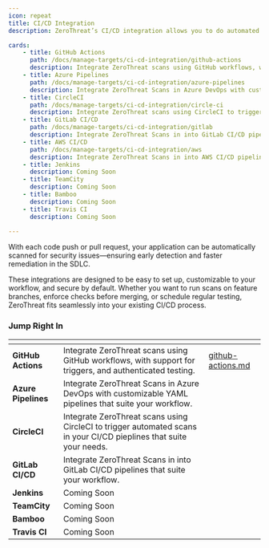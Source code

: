 ```yaml
---
icon: repeat
title: CI/CD Integration
description: ZeroThreat’s CI/CD integration allows you to do automated security testing directly into your development pipeline. By integrating with platforms like GitHub Actions, GitLab, Jenkins, and others, ZeroThreat enables teams to continuously monitor their applications for vulnerabilities without manual intervention.

cards:
    - title: GitHub Actions
      path: /docs/manage-targets/ci-cd-integration/github-actions
      description: Integrate ZeroThreat scans using GitHub workflows, with support for triggers, and authenticated testing.
    - title: Azure Pipelines
      path: /docs/manage-targets/ci-cd-integration/azure-pipelines
      description: Integrate ZeroThreat Scans in Azure DevOps with customizable YAML pipelines that suite your workflow.
    - title: CircleCI
      path: /docs/manage-targets/ci-cd-integration/circle-ci
      description: Integrate ZeroThreat scans using CircleCI to trigger automated scans in your CI/CD pieplines that suite your needs.
    - title: GitLab CI/CD
      path: /docs/manage-targets/ci-cd-integration/gitlab
      description: Integrate ZeroThreat Scans in into GitLab CI/CD pipelines that suite your workflow.
    - title: AWS CI/CD
      path: /docs/manage-targets/ci-cd-integration/aws
      description: Integrate ZeroThreat Scans in into AWS CI/CD pipelines that suite your workflow.
    - title: Jenkins
      description: Coming Soon
    - title: TeamCity
      description: Coming Soon
    - title: Bamboo
      description: Coming Soon
    - title: Travis CI
      description: Coming Soon
    
---
```





With each code push or pull request, your application can be automatically scanned for security issues—ensuring early detection and faster remediation in the SDLC.&#x20;

These integrations are designed to be easy to set up, customizable to your workflow, and secure by default. Whether you want to run scans on feature branches, enforce checks before merging, or schedule regular testing, ZeroThreat fits seamlessly into your existing CI/CD process.

### Jump Right In

<JumpRightInCard />

<table data-view="cards"><thead><tr><th></th><th></th><th data-hidden data-card-target data-type="content-ref"></th></tr></thead><tbody><tr><td><strong>GitHub Actions</strong></td><td>Integrate ZeroThreat scans using GitHub workflows, with support for triggers, and authenticated testing.</td><td><a href="github-actions.md">github-actions.md</a></td></tr><tr><td><strong>Azure Pipelines</strong></td><td>Integrate ZeroThreat Scans in Azure DevOps with customizable YAML pipelines that suite your workflow.</td><td></td></tr><tr><td><strong>CircleCI</strong></td><td>Integrate ZeroThreat scans using CircleCI to trigger automated scans in your CI/CD pieplines that suite your needs.</td><td></td></tr><tr><td><strong>GitLab CI/CD</strong></td><td>Integrate ZeroThreat Scans in into GitLab CI/CD pipelines that suite your workflow.</td><td></td></tr><tr><td><strong>Jenkins</strong></td><td>Coming Soon</td><td></td></tr><tr><td><strong>TeamCity</strong></td><td>Coming Soon </td><td></td></tr><tr><td><strong>Bamboo</strong></td><td>Coming Soon</td><td></td></tr><tr><td><strong>Travis CI</strong></td><td>Coming Soon</td><td></td></tr></tbody></table>